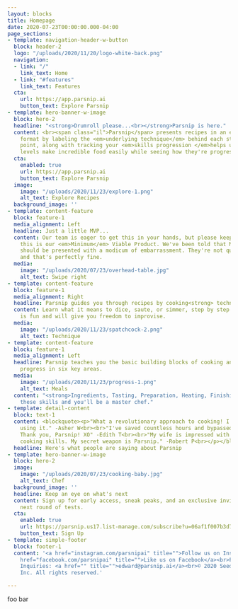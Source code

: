 ```yaml
---
layout: blocks
title: Homepage
date: 2020-07-23T00:00:00.000-04:00
page_sections:
- template: navigation-header-w-button
  block: header-2
  logo: "/uploads/2020/11/20/logo-white-back.png"
  navigation:
  - link: "/"
    link_text: Home
  - link: "#features"
    link_text: Features
  cta:
    url: https://app.parsnip.ai
    button_text: Explore Parsnip
- template: hero-banner-w-image
  block: hero-2
  headline: "<strong>Drumroll please...<br></strong>Parsnip is here."
  content: <br><span class="il">Parsnip</span> presents recipes in an easy-to-learn
    format by labeling the <em>underlying technique</em> behind each step. This anchor
    point, along with tracking your <em>skills progression </em>helps users of all
    levels make incredible food easily while seeing how they're progressing.
  cta:
    enabled: true
    url: https://app.parsnip.ai
    button_text: Explore Parsnip
  image:
    image: "/uploads/2020/11/23/explore-1.png"
    alt_text: Explore Recipes
  background_image: ''
- template: content-feature
  block: feature-1
  media_alignment: Left
  headline: Just a little MVP...
  content: Our team is eager to get this in your hands, but please keep in mind that
    this is our <em>Minimum</em> Viable Product. We've been told that MVPs, like children,
    should be presented with a modicum of embarrassment. They're not quite perfect
    and that's perfectly fine.
  media:
    image: "/uploads/2020/07/23/overhead-table.jpg"
    alt_text: Swipe right
- template: content-feature
  block: feature-1
  media_alignment: Right
  headline: Parsnip guides you through recipes by cooking<strong> technique.</strong>
  content: Learn what it means to dice, saute, or simmer, step by step. Learning techniques
    is fun and will give you freedom to improvise.
  media:
    image: "/uploads/2020/11/23/spatchcock-2.png"
    alt_text: Technique
- template: content-feature
  block: feature-1
  media_alignment: Left
  headline: Parsnip teaches you the basic building blocks of cooking and tracks your
    progress in six key areas.
  media:
    image: "/uploads/2020/11/23/progress-1.png"
    alt_text: Meals
  content: "<strong>Ingredients, Tasting, Preparation, Heating, Finishing, and Foundations.</strong><br>Master
    these skills and you'll be a master chef."
- template: detail-content
  block: text-1
  content: <blockquote><p>"What a revolutionary approach to cooking! I can't stop
    using it." -Asher W<br><br>"I've saved countless hours and bypassed loads of frustration.
    Thank you, Parsnip! XO" -Edith T<br><br>"My wife is impressed with my newfound
    cooking skills. My secret weapon is Parsnip." -Robert P<br></p></blockquote>
  headline: Here's what people are saying about Parsnip
- template: hero-banner-w-image
  block: hero-2
  image:
    image: "/uploads/2020/07/23/cooking-baby.jpg"
    alt_text: Chef
  background_image: ''
  headline: Keep an eye on what's next
  content: Sign up for early access, sneak peaks, and an exclusive invitation to our
    next round of tests.
  cta:
    enabled: true
    url: https://parsnip.us17.list-manage.com/subscribe?u=06af1f007b3d71a0cfad78326&id=8ce2690158
    button_text: Sign Up
- template: simple-footer
  block: footer-1
  content: '<a href="instagram.com/parsnipai" title="">Follow us on Instagram</a><br><a
    href="facebook.com/parsnipai" title="">Like us on Facebook</a><br>Feedback and
    Inquiries: <a href="" title="">edward@parsnip.ai</a><br>© 2020 Seed &amp; Stone,
    Inc. All rights reserved.'

---
```

foo bar